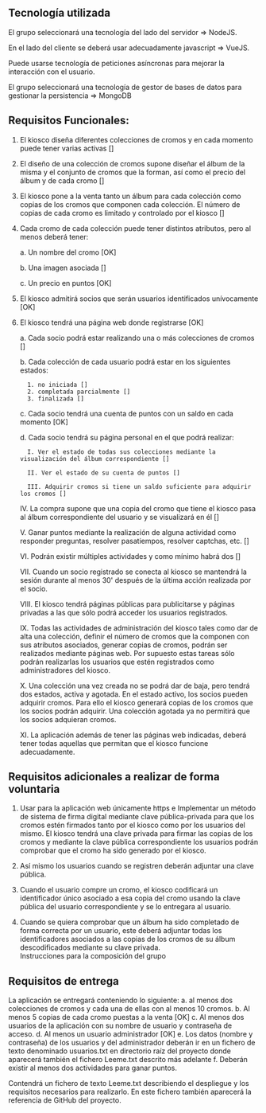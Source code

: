 ## Tecnología utilizada

El grupo seleccionará una tecnología del lado del servidor => NodeJS.

En el lado del cliente se deberá usar adecuadamente javascript => VueJS.

Puede usarse tecnología de peticiones asíncronas para mejorar la interacción con el usuario.

El grupo seleccionará una tecnología de gestor de bases de datos para gestionar la persistencia => MongoDB

## Requisitos Funcionales:

1. El kiosco diseña diferentes colecciones de cromos y en cada momento puede tener varias activas []

2. El diseño de una colección de cromos supone diseñar el álbum de la misma y el conjunto de cromos que la forman, así como el precio del álbum y de cada cromo []

3. El kiosco pone a la venta tanto un álbum para cada colección como copias de los cromos que componen cada colección.
   El número de copias de cada cromo es limitado y controlado por el kiosco []

4. Cada cromo de cada colección puede tener distintos atributos, pero al menos deberá tener:

   a. Un nombre del cromo [OK]
   
   b. Una imagen asociada []
   
   c. Un precio en puntos [OK]

5. El kiosco admitirá socios que serán usuarios identificados unívocamente [OK]

6. El kiosco tendrá una página web donde registrarse [OK]

    a. Cada socio podrá estar realizando una o más colecciones de cromos []
  
    b. Cada colección de cada usuario podrá estar en los siguientes estados: 
    
         1. no iniciada []
         2. completada parcialmente []
         3. finalizada []
  
    c. Cada socio tendrá una cuenta de puntos con un saldo en cada momento [OK]
  
    d. Cada socio tendrá su página personal en el que podrá realizar:
  
         I. Ver el estado de todas sus colecciones mediante la visualización del álbum correspondiente []
    
         II. Ver el estado de su cuenta de puntos []
    
         III. Adquirir cromos si tiene un saldo suficiente para adquirir los cromos []
    
      IV. La compra supone que una copia del cromo que tiene el kiosco pasa al álbum correspondiente del usuario y se visualizará en él []
    
      V. Ganar puntos mediante la realización de alguna actividad como responder preguntas, resolver pasatiempos, resolver captchas, etc. []
    
      VI. Podrán existir múltiples actividades y como mínimo habrá dos []
    
      VII. Cuando un socio registrado se conecta al kiosco se mantendrá la sesión durante al menos 30' después de la última acción realizada por el socio.
   
      VIII. El kiosco tendrá páginas públicas para publicitarse y páginas privadas a las que sólo podrá acceder los usuarios registrados.
    
      IX. Todas las actividades de administración del kiosco tales como dar de alta una colección, definir el número de cromos que la componen con sus atributos asociados, generar copias de cromos, podrán ser realizados mediante páginas web. 
      Por supuesto estas tareas sólo podrán realizarlas los usuarios que estén registrados como administradores del kiosco.
    
      X. Una colección una vez creada no se podrá dar de baja, pero tendrá dos estados, activa y agotada. En el estado activo, los socios pueden adquirir cromos. 
      Para ello el kiosco generará copias de los cromos que los socios podrán adquirir. Una colección agotada ya no permitirá que los socios adquieran cromos.
    
      XI. La aplicación además de tener las páginas web indicadas, deberá tener todas aquellas que permitan que el kiosco funcione adecuadamente.

## Requisitos adicionales a realizar de forma voluntaria

1. Usar para la aplicación web únicamente https e Implementar un método de sistema de firma digital mediante clave pública-privada para que los cromos estén firmados tanto por el kiosco como por los usuarios del mismo. El kiosco tendrá una clave privada para firmar las copias de los cromos y mediante la clave pública correspondiente los usuarios podrán comprobar que el cromo ha sido generado por el kiosco. 

2. Así mismo los usuarios cuando se registren deberán adjuntar una clave pública. 

3. Cuando el usuario compre un cromo, el kiosco codificará un identificador único asociado a esa copia del cromo usando la clave pública del usuario correspondiente y se lo entregara al usuario. 

4. Cuando se quiera comprobar que un álbum ha sido completado de forma correcta por un usuario, este deberá adjuntar todas los identificadores asociados a las copias de los  cromos de su álbum descodificados mediante su clave privada.  
Instrucciones para la composición del grupo

## Requisitos de entrega

La aplicación se entregará conteniendo lo siguiente:
  a. al menos dos colecciones de cromos y cada una de ellas con al menos 10 cromos. 
  b. Al menos 5 copias de cada cromo puestas a la venta [OK] 
  c. Al menos dos usuarios de la aplicación con su nombre de usuario y contraseña de acceso. 
  d. Al menos un usuario administrador [OK]
  e. Los datos (nombre y contraseña) de los usuarios  y del administrador deberán ir en un fichero de texto denominado usuarios.txt en directorio raíz del proyecto donde aparecerá también el fichero Leeme.txt descrito más adelante
  f. Deberán existir al menos dos actividades para ganar puntos.  

Contendrá un fichero de texto Leeme.txt describiendo el despliegue y los requisitos necesarios para realizarlo. 
En este fichero también aparecerá la referencia de GitHub del proyecto.

